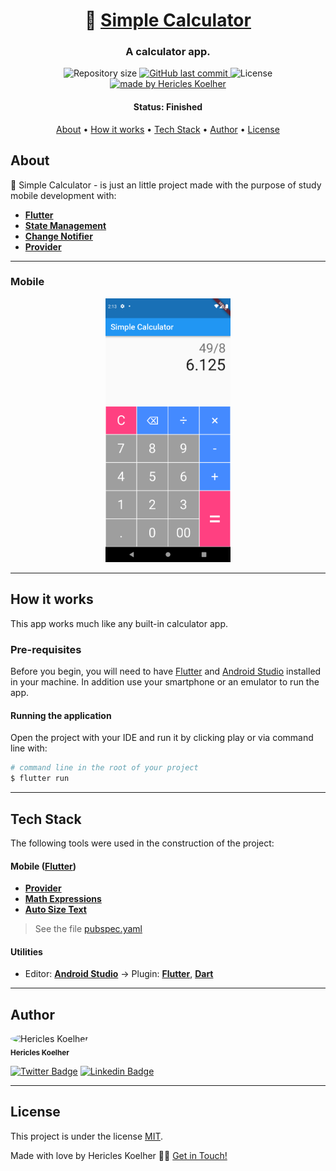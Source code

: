 <h1 align="center">
   🧮 <a href="#"> Simple Calculator </a>
</h1>

<h3 align="center">
    A calculator app.
</h3>

<p align="center">
  <img alt="Repository size" src="https://img.shields.io/github/repo-size/hericles-koelher/simple_calculator">
  
  <a href="https://github.com/hericles-koelher/simple_calculator/blob/master/README.md">
    <img alt="GitHub last commit" src="https://img.shields.io/github/last-commit/hericles-koelher/simple_calculator">
  </a>
    
   <img alt="License" src="https://img.shields.io/badge/license-MIT-brightgreen">

  <a href="https://rocketseat.com.br">
    <img alt="made by Hericles Koelher" src="https://img.shields.io/badge/made%20by-Hericles_Koelher-%237519C1">
  </a>

</p>


<h4 align="center"> 
	 Status: Finished
</h4>

<p align="center">
 <a href="#about">About</a> •
 <a href="#how-it-works">How it works</a> • 
 <a href="#tech-stack">Tech Stack</a> • 
 <a href="#author">Author</a> • 
 <a href="#user-content-license">License</a>

</p>


## About

🧮 Simple Calculator - is just an little project made with the purpose of study mobile development with:

- **[Flutter](https://flutter.dev/)**
- **[State Management](https://en.wikipedia.org/wiki/State_management)**
- **[Change Notifier](https://api.flutter.dev/flutter/foundation/ChangeNotifier-class.html)**
- **[Provider](https://pub.dev/packages/provider)**

---

### Mobile

<p align="center">
  <img alt="Simple Calculator" title="#SimpleCalculator" src="./images/calculator_screen.png" width="200px">
</p>

---

## How it works

This app works much like any built-in calculator app.

### Pre-requisites

Before you begin, you will need to have [Flutter](https://flutter.dev) and [Android Studio](https://developer.android.com/studio?hl=pt) installed in your machine. In addition use your smartphone or an emulator to run the app.

#### Running the application

Open the project with your IDE and run it by clicking play or via command line with:

```bash
# command line in the root of your project
$ flutter run
```
---

## Tech Stack

The following tools were used in the construction of the project:


#### **Mobile**  ([Flutter](https://flutter.dev))

-   **[Provider](https://pub.dev/packages/provider)**
-   **[Math Expressions](https://pub.dev/packages/math_expressions)**
-   **[Auto Size Text](https://pub.dev/packages/auto_size_text)**

> See the file  [pubspec.yaml](https://github.com/hericles-koelher/simple_calculator/blob/master/README.md)

#### **Utilities**

-   Editor:  **[Android Studio](https://developer.android.com/studio?hl=pt)**  → Plugin:  **[Flutter](https://plugins.jetbrains.com/plugin/9212-flutter)**, **[Dart](https://plugins.jetbrains.com/plugin/6351-dart)**

---

## Author

 <img style="border-radius: 50%;" src="https://avatars.githubusercontent.com/u/34146602?v=4" width="100px;" alt="Hericles Koelher"/>
 <br />
 <sub><b>Hericles Koelher</b></sub>

[![Twitter Badge](https://img.shields.io/badge/-@HericlesKoelher-1ca0f1?style=flat-square&labelColor=1ca0f1&logo=twitter&logoColor=white&link=https://twitter.com/HericlesKoelher)](https://twitter.com/HericlesKoelher) [![Linkedin Badge](https://img.shields.io/badge/-Hericles_Koelher-blue?style=flat-square&logo=Linkedin&logoColor=white&link=https://www.linkedin.com/in/hericles-bruno-quaresma-koelher-9a2021209)](https://www.linkedin.com/in/hericles-bruno-quaresma-koelher-9a2021209) 

---

## License

This project is under the license [MIT](./LICENSE).

Made with love by Hericles Koelher 👋🏽 [Get in Touch!](https://www.linkedin.com/in/hericles-bruno-quaresma-koelher-9a2021209)
